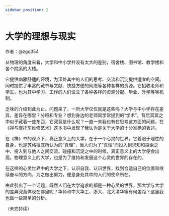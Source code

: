 ```yaml
---
sidebar_position: 2
---
```


# 大学的理想与现实

作者：@zgq354 

从物理的角度来看，大学和中小学并没有太大的差别，宿舍楼、图书馆、教学楼和各个院系的大楼。

它提供幽雅舒适的环境，为深处其中的人们的思考、交流和沉淀提供适宜的空间。同时提供了丰富的藏书与文献、快捷方便的网络等各种各样的资源。它招收老师和学生，也为其中学习、工作的人们设立了各种各样的资源分配、毕业、升学等等机制。

乏味的介绍到此为止。问题来了，一所大学仅仅就是这些吗？大学与中小学存在差异，差异在哪里？分班和专业？想到身边的老师同学常提到的“学术”，背后冥冥之中似乎藏着一些东西，它究竟是什么呢？一直一来我也有在思考这方面的问题，在《禅与摩托车维修艺术》这本书中发现了我认为是关于大学的十分准确的表述。

在《禅》书的观点下，真正意义上的大学，在于一个心灵的世界，它着眼于理性的自身，也是苏格拉底所认为的“真理”，当人们为了“真理”而投入到求知和探索之中、投入到与他人之间交流、碰撞和沉淀之中的时候，真正意义上的大学便会出现。物理意义上的大学，也是为了维持和发展这个心灵的世界的存在的。

在这样的心灵世界中的大学之下，认识自我、认识世界，找到合适自己的位置和继续奋斗的方向，为之做出努力，便是身处其中的人们的使命所在。

由此引出了一个话题，既然人们在大学追求的都是一种心灵的世界，那大学与大学的差异究竟体现在哪里呢？华师和中大华工、浙大、北大清华等有何差距？这里我也做一些简单的分析。

（未完持续）
